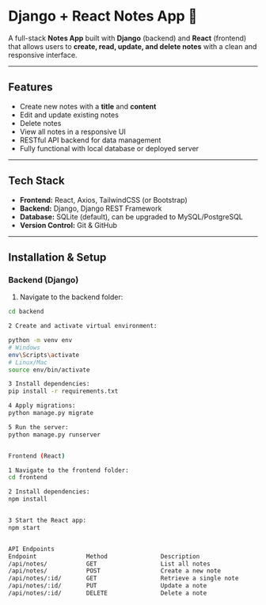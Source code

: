 # Django + React Notes App 📝

A full-stack **Notes App** built with **Django** (backend) and **React** (frontend) that allows users to **create, read, update, and delete notes** with a clean and responsive interface.

---

## Features

- Create new notes with a **title** and **content**
- Edit and update existing notes
- Delete notes
- View all notes in a responsive UI
- RESTful API backend for data management
- Fully functional with local database or deployed server

---

## Tech Stack

- **Frontend:** React, Axios, TailwindCSS (or Bootstrap)
- **Backend:** Django, Django REST Framework
- **Database:** SQLite (default), can be upgraded to MySQL/PostgreSQL
- **Version Control:** Git & GitHub

---

## Installation & Setup

### Backend (Django)

1. Navigate to the backend folder:

```bash
cd backend

2 Create and activate virtual environment:

python -m venv env
# Windows
env\Scripts\activate
# Linux/Mac
source env/bin/activate

3 Install dependencies:
pip install -r requirements.txt

4 Apply migrations:
python manage.py migrate

5 Run the server:
python manage.py runserver


Frontend (React)

1 Navigate to the frontend folder:
cd frontend

2 Install dependencies:
npm install


3 Start the React app:
npm start


API Endpoints
Endpoint	          Method	           Description
/api/notes/           GET	               List all notes
/api/notes/	          POST	               Create a new note
/api/notes/:id/	      GET	               Retrieve a single note
/api/notes/:id/	      PUT	               Update a note
/api/notes/:id/	      DELETE	           Delete a note